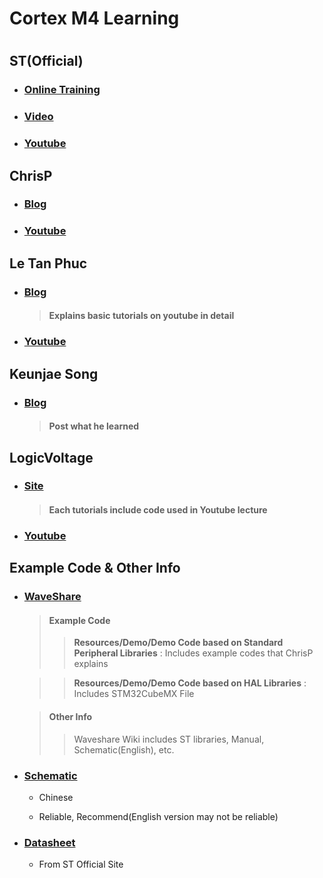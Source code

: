 
# Cortex M4 Learning

#  


## ST(Official)	 

- ### [Online Training](http://www.st.com/content/st_com/en/support/learning/stm32-education.html) 
	
- ### [Video](http://www.st.com/content/st_com/en/support/learning/video-page.html#)

- ### [Youtube](https://www.youtube.com/watch?v=H-0ARSMFXOg)


## ChrisP 

- ### [Blog](http://blog.naver.com/lbiith) 
	
- ### [Youtube](https://www.youtube.com/watch?v=5EKjUKXLU3s)

## Le Tan Phuc

- ### [Blog](https://letanphuc.net/author/letanphuc/)
	> #### Explains basic tutorials on youtube in detail 
	
- ### [Youtube](https://www.youtube.com/watch?v=Ql6klWiROik)

## Keunjae Song
* ### [Blog](https://blog.naver.com/keum0821/221117063273)
	> #### Post what he learned

## LogicVoltage

- ### [Site](https://www.logicvoltage.com/stm32f4discovery-free-tutorials)
	> #### Each tutorials include code used in Youtube lecture  
	
- ### [Youtube](https://www.youtube.com/channel/UCydBn8uOp7VscnGmw7OxQmA)



## Example Code & Other Info
- ### [WaveShare](https://www.waveshare.com/wiki/Open407V-C)
	> #### Example Code
	>> **Resources/Demo/Demo Code based on Standard Peripheral Libraries** : Includes example codes that ChrisP explains
	
	>> **Resources/Demo/Demo Code based on HAL Libraries** : Includes STM32CubeMX File
	
	> #### Other Info
	>> Waveshare Wiki includes ST libraries, Manual, Schematic(English), etc. 

- ### [Schematic](http://wiki.stm32duino.com/images/5/5c/STM32_F4VE_SCHEMATIC.PDF)
	
	- Chinese 
	
	- Reliable, Recommend(English version may not be reliable)


- ### [Datasheet](http://www.st.com/content/ccc/resource/technical/document/datasheet/ef/92/76/6d/bb/c2/4f/f7/DM00037051.pdf/files/DM00037051.pdf/jcr:content/translations/en.DM00037051.pdf)
	
	- From ST Official Site



	
	  